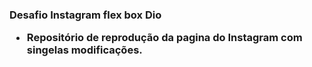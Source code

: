 <h3> Desafio Instagram flex box Dio

-  Repositório de reprodução da pagina do Instagram com singelas modificações.

